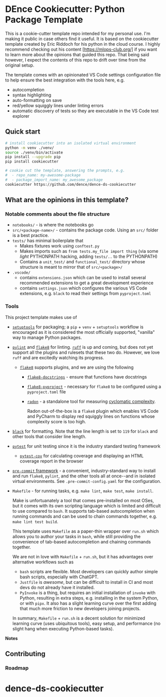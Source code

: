 # DEnce Cookiecutter: Python Package Template

This is a cookie-cutter template repo intended for my personal use.
I'm making it public in case others find it useful. 
It is based on the cookiecutter template created by Eric Riddoch for his python in the cloud course. 
I highly recommend checking out his content [https://mlops-club.org/] if you want to learn more about the opinions
that guided this repo. 
That being said however, I expect the contents of this repo to drift over time from the original setup. 

The template comes with an opinionated VS Code settings configuration file to help ensure
the best integration with the tools here, e.g.

- autocompletion
- syntax highlighting
- auto-formatting on save
- red/yellow squiggly lines under linting errors
- automatic discovery of tests so they are executable in the VS Code test explorer

## Quick start

```bash
# install cookiecutter into an isolated virtual environment
python -m venv ./venv/
source ./venv/bin/activate
pip install --upgrade pip
pip install cookiecutter

# cookie cut the template, answering the prompts, e.g.
#  - repo_name: my-awesome-package
#  - package_import_name: my_awesome_package
cookiecutter https://github.com/dence/dence-ds-cookiecutter
```

## What are the opinions in this template?

### Notable comments about the file structure

- `notebooks/` - is where the notebooks go
- `src/<package-name>/` - contains the package code. Using an `src/` folder is a best practice.
- `tests/` has minimal boilerplate that
  - Makes fixtures work using `conftest.py`
  - Makes imports such as `from tests.my_file import thing` (via some *light* PYTHONPATH hacking, adding `tests/..` to the PYTHONPATH)
  - Contains a `unit_test/` and `functional_test/` directory whose structure is meant to mirror that of `src/<package>/`
- `.vscode/`
  - contains `extensions.json` which can be used to install several recommended extensions to get a great development experience
  - contains `settings.json` which configures the various VS Code extensions, e.g. `black` to read their settings from `pyproject.toml`

### Tools

This project template makes use of

- [`setuptools`](https://setuptools.pypa.io/en/latest/userguide/index.html) for packaging; a `pip` + `venv` + `setuptools` workflow is encouraged as it is considered the
  most officially supported, "vanilla" way to manage Python packages.
- [`pylint`](https://pylint.readthedocs.io/en/stable/) and [`flake8`](https://flake8.pycqa.org/en/latest/) for linting. [`ruff`](https://docs.astral.sh/ruff/) is up and coming, but does not yet support all the plugins and rulesets
  that these two do. However, we love `ruff` and are excitedly watching its progress.
  - [`flake8`](https://flake8.pycqa.org/en/latest/) supports plugins, and we are using the following
    - [`flake8-docstrings`](https://pypi.org/project/flake8-docstrings/) - ensure that functions have docstrings
    - [`flake8-pyproject`](https://pypi.org/project/Flake8-pyproject/) - necessary for `flake8` to be configured using a `pyproject.toml` file
    - [`radon`](https://radon.readthedocs.io/en/latest/intro.html) - a standalone tool for measuring [cyclomatic complexity](https://radon.readthedocs.io/en/latest/intro.html#cyclomatic-complexity).

      Radon out-of-the-box is a `flake8` plugin which enables VS Code and PyCharm to display red squiggly lines on functions whose complexity score is too high.
- [`black`](https://black.readthedocs.io/en/stable/) for formatting. Note that the line length is set to `119` for `black` and other tools that consider line length.
- [`pytest`](https://docs.pytest.org/en/8.2.x/) for unit testing since it is the industry standard testing framework
  - [`pytest-cov`](https://pytest-cov.readthedocs.io/en/latest/) for calculating coverage and displaying an HTML coverage report in the browser
- [`pre-commit` framework](https://pre-commit.com/) - a convenient, industry-standard way to install and run `flake8`, `pylint`, and the other tools all at once--and in isolated virtual environments. See `.pre-commit-config.yaml` for the configuration.
- `Makefile` - for running tasks, e.g. `make lint`, `make test`, `make install`.

  Make is unfortuanately a tool that
  comes pre-installed on most OSes, but it comes with its own scripting language which is limited and difficult to use compared to `bash`.
  It supports tab-based autocompletion when running commands and can be used to chain commands together, e.g. `make lint test build`.

  This template uses `Makefile` as a paper-thin wrapper over `run.sh` which allows you to author your tasks in `bash`, while
  still providing the convenience of tab-based autocompletion and chaining commands together.

  We are not in love with `Makefile` + `run.sh`, but it has advantages over alternative workflows such as

  - `bash` scripts are flexible. Most developers can quickly author simple bash scripts, especially with ChatGPT.
  - `Justfile` is *awesome*, but can be difficult to install in CI and most devs do not already have it installed.
  - `PyInvoke` is a thing, but requires an initial installation of `invoke` with Python, resulting in extra steps,
    e.g. installing in the system Python, or with `pipx`. It also has a slight learning curve over the first
    adding that much more friction to new developers joining projects.

  In summary, `Makefile` + `run.sh` is a decent solution for minimized learning curve (uses ubiquitous tools), easy setup,
  and performance (no slight hang when executing Python-based tasks).

**Notes**

## Contributing

### Roadmap

# dence-ds-cookiecutter
